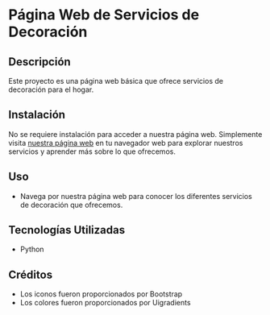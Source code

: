 # Página Web de Servicios de Decoración

## Descripción
Este proyecto es una página web básica que ofrece servicios de decoración para el hogar.

## Instalación
No se requiere instalación para acceder a nuestra página web. Simplemente visita [nuestra página web](URL_DE_LA_PAGINA_WEB) en tu navegador web para explorar nuestros servicios y aprender más sobre lo que ofrecemos.

## Uso
- Navega por nuestra página web para conocer los diferentes servicios de decoración que ofrecemos.

## Tecnologías Utilizadas
- Python
  
## Créditos
- Los iconos fueron proporcionados por Bootstrap
- Los colores fueron proporcionados por Uigradients
